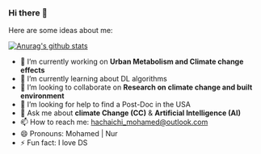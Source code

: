 ### Hi there 👋

Here are some ideas about me:

[![Anurag's github stats](https://github-readme-stats.vercel.app/api?username=mohamed-hachaichi)](https://github.com/anuraghazra/github-readme-stats)

- 🔭 I’m currently working on **Urban Metabolism and Climate change effects**
- 🌱 I’m currently learning about DL algorithms 
- 👯 I’m looking to collaborate on **Research on climate change and built environment** 
- 🤔 I’m looking for help to find a Post-Doc in the USA
- 💬 Ask me about **climate Change (CC)** & **Artificial Intelligence (AI)**
- 📫 How to reach me: hachaichi_mohamed@outlook.com 
- 😄 Pronouns: Mohamed | Nur 
- ⚡ Fun fact: I love DS
